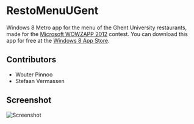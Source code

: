 RestoMenuUGent
==============

Windows 8 Metro app for the menu of the Ghent University restaurants, made for the [Microsoft WOWZAPP 2012](http://www.microsoft.com/student/en-us/wowzapp/) contest.
You can download this app for free at the [Windows 8 App Store](http://apps.microsoft.com/windows/nn-no/app/resto-menu-ugent/f601bdae-64b9-409c-83d6-706dcb9af926).

## Contributors

* Wouter Pinnoo
* Stefaan Vermassen

## Screenshot
![Screenshot](https://raw.github.com/wpinnoo/RestoMenuUGent/master/RestoMenuUGent/screenshots/main.png "Screenshot")
